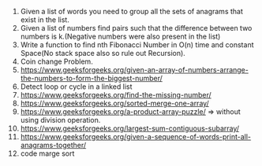 1. Given a list of words you need to group all the sets of anagrams that exist in the list.
2. Given a list of numbers find pairs such that the difference between two numbers is k.(Negative numbers were also present in the list)
3. Write a function to find nth Fibonacci Number in O(n) time and constant Space(No stack space also so rule out Recursion).
2. Coin change Problem.
3. https://www.geeksforgeeks.org/given-an-array-of-numbers-arrange-the-numbers-to-form-the-biggest-number/
4. Detect loop or cycle in a linked list
5. https://www.geeksforgeeks.org/find-the-missing-number/
6. https://www.geeksforgeeks.org/sorted-merge-one-array/
7. https://www.geeksforgeeks.org/a-product-array-puzzle/ => without using division operation.
8. https://www.geeksforgeeks.org/largest-sum-contiguous-subarray/
9. https://www.geeksforgeeks.org/given-a-sequence-of-words-print-all-anagrams-together/
10. code marge sort